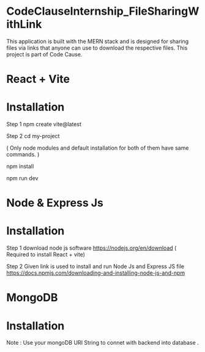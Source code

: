 # CodeClauseInternship_FileSharingWithLink
This application is built with the MERN stack and is designed for sharing files via links that anyone can use to download the respective files. This project is part of Code Cause.

# React + Vite 
# Installation 
Step 1 npm create vite@latest 

Step 2 cd my-project

( Only node modules and default installation for both of them have same commands. )

npm install

npm run dev

# Node & Express Js 
# Installation
Step 1 download node js software https://nodejs.org/en/download ( Required to install React + vite)

Step 2 Given link is used to install and run Node Js and Express JS file https://docs.npmjs.com/downloading-and-installing-node-js-and-npm 

# MongoDB 
# Installation
Note : Use your mongoDB URI String to connet with backend into database . 
